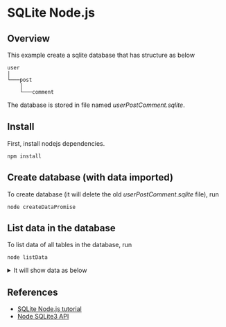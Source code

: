 # SQLite Node.js

## Overview

This example create a sqlite database that has structure as below
```
user
│
└───post
    │
    └───comment
```

The database is stored in file named *userPostComment.sqlite*.

## Install

First, install nodejs dependencies.
```shell
npm install
```

## Create database (with data imported)

To create database (it will delete the old *userPostComment.sqlite* file), run
```shell
node createDataPromise
```

## List data in the database

To list data of all tables in the database, run
```shell
node listData
```

<details>
    <summary>It will show data as below
    </summary>
```
Table "user"
┌─────────┬────┬──────────┐
│ (index) │ id │   name   │
├─────────┼────┼──────────┤
│    0    │ 1  │ 'User 1' │
│    1    │ 2  │ 'User 2' │
└─────────┴────┴──────────┘
Table "post"
┌─────────┬────┬─────────┬────────────┐
│ (index) │ id │ user_id │  content   │
├─────────┼────┼─────────┼────────────┤
│    0    │ 1  │    1    │ 'Post 1.1' │
│    1    │ 2  │    2    │ 'Post 2.2' │
│    2    │ 3  │    2    │ 'Post 2.3' │
│    3    │ 4  │    2    │ 'Post 2.1' │
│    4    │ 5  │    1    │ 'Post 1.2' │
│    5    │ 6  │    1    │ 'Post 1.3' │
└─────────┴────┴─────────┴────────────┘
Table "comment"
┌─────────┬────┬─────────┬─────────────────┐
│ (index) │ id │ post_id │     content     │
├─────────┼────┼─────────┼─────────────────┤
│    0    │ 1  │    1    │ 'Comment 1.1.4' │
│    1    │ 2  │    2    │ 'Comment 2.2.1' │
│    2    │ 3  │    2    │ 'Comment 2.2.2' │
│    3    │ 4  │    2    │ 'Comment 2.2.3' │
│    4    │ 5  │    2    │ 'Comment 2.2.4' │
│    5    │ 6  │    1    │ 'Comment 1.1.1' │
│    6    │ 7  │    3    │ 'Comment 2.3.2' │
│    7    │ 8  │    1    │ 'Comment 1.1.3' │
│    8    │ 9  │    3    │ 'Comment 2.3.4' │
│    9    │ 10 │    4    │ 'Comment 2.1.1' │
│   10    │ 11 │    4    │ 'Comment 2.1.2' │
│   11    │ 12 │    4    │ 'Comment 2.1.3' │
│   12    │ 13 │    4    │ 'Comment 2.1.4' │
│   13    │ 14 │    5    │ 'Comment 1.2.1' │
│   14    │ 15 │    5    │ 'Comment 1.2.2' │
│   15    │ 16 │    5    │ 'Comment 1.2.3' │
│   16    │ 17 │    1    │ 'Comment 1.1.2' │
│   17    │ 18 │    6    │ 'Comment 1.3.1' │
│   18    │ 19 │    6    │ 'Comment 1.3.2' │
│   19    │ 20 │    6    │ 'Comment 1.3.3' │
│   20    │ 21 │    6    │ 'Comment 1.3.4' │
│   21    │ 22 │    3    │ 'Comment 2.3.1' │
│   22    │ 23 │    3    │ 'Comment 2.3.3' │
│   23    │ 24 │    5    │ 'Comment 1.2.4' │
└─────────┴────┴─────────┴─────────────────┘
```
</details>

## References

* [SQLite Node.js tutorial](https://www.sqlitetutorial.net/sqlite-nodejs/)
* [Node SQLite3 API](https://github.com/mapbox/node-sqlite3/wiki/API)
